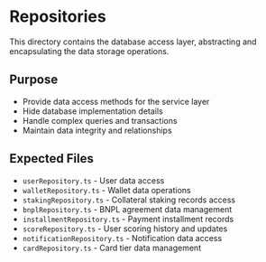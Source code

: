 # Repositories

This directory contains the database access layer, abstracting and encapsulating the data storage operations.

## Purpose
- Provide data access methods for the service layer
- Hide database implementation details
- Handle complex queries and transactions
- Maintain data integrity and relationships

## Expected Files
- `userRepository.ts` - User data access
- `walletRepository.ts` - Wallet data operations
- `stakingRepository.ts` - Collateral staking records access
- `bnplRepository.ts` - BNPL agreement data management
- `installmentRepository.ts` - Payment installment records
- `scoreRepository.ts` - User scoring history and updates
- `notificationRepository.ts` - Notification data access
- `cardRepository.ts` - Card tier data management 
